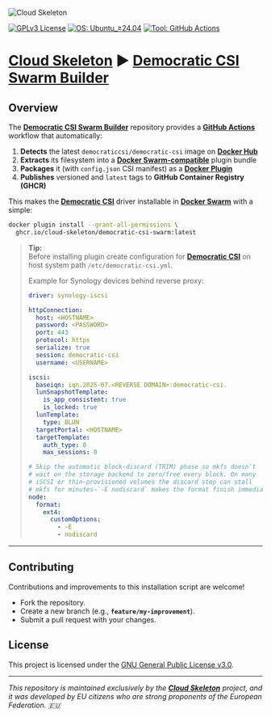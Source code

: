 ![Cloud Skeleton](./assets/logo.jpg)

[![GPLv3 License](https://img.shields.io/badge/License-GPLv3-blue.svg)](LICENSE) [![OS: Ubuntu_≥24.04](https://img.shields.io/badge/OS-Ubuntu_≥24.04-orange.svg)]() [![Tool: GitHub Actions](https://img.shields.io/badge/Tool-GitHub_Actions-blue.svg)]()

# **[Cloud Skeleton][cloud-skeleton]** ► **[Democratic CSI Swarm Builder][democratic-csi-swarm-builder]**

## Overview

The **[Democratic CSI Swarm Builder][democratic-csi-swarm-builder]** repository provides a **[GitHub Actions][github-actions]** workflow that automatically:

1. **Detects** the latest `democraticcsi/democratic-csi` image on **[Docker Hub][docker-hub]**  
2. **Extracts** its filesystem into a **[Docker Swarm-compatible][docker-swarm]** plugin bundle  
3. **Packages** it (with `config.json` CSI manifest) as a **[Docker Plugin][docker-plugin]**  
4. **Publishes** versioned and `latest` tags to **GitHub Container Registry (GHCR)**  

This makes the **[Democratic CSI][democratic-csi]** driver installable in **[Docker Swarm][docker-swarm]** with a simple:

```bash
docker plugin install --grant-all-permissions \
  ghcr.io/cloud-skeleton/democratic-csi-swarm:latest
```

> **Tip:**  
> Before installing plugin create configuration for **[Democratic CSI][democratic-csi]** on host system path `/etc/democratic-csi.yml`.
>
> Example for Synology devices behind reverse proxy:
>
> ```yaml
> driver: synology-iscsi
>
> httpConnection:
>   host: <HOSTNAME>
>   password: <PASSWORD>
>   port: 443
>   protocol: https
>   serialize: true
>   session: democratic-csi
>   username: <USERNAME>
>
> iscsi:
>   baseiqn: iqn.2025-07.<REVERSE DOMAIN>:democratic-csi.
>   lunSnapshotTemplate:
>     is_app_consistent: true
>     is_locked: true
>   lunTemplate:
>     type: BLUN
>   targetPortal: <HOSTNAME>
>   targetTemplate:
>     auth_type: 0
>     max_sessions: 0
>
> # Skip the automatic block‐discard (TRIM) phase so mkfs doesn’t
> # wait on the storage backend to zero/free every block. On many
> # iSCSI or thin‐provisioned volumes the discard step can stall
> # mkfs for minutes—`-E nodiscard` makes the format finish immediately.
> node:
>   format:
>     ext4:
>       customOptions:
>         - -E
>         - nodiscard
> ```
>

---

## Contributing

Contributions and improvements to this installation script are welcome!  
- Fork the repository.  
- Create a new branch (e.g., **`feature/my-improvement`**).  
- Submit a pull request with your changes.

## License

This project is licensed under the [GNU General Public License v3.0](LICENSE).

---

*This repository is maintained exclusively by the **[Cloud Skeleton][cloud-skeleton]** project, and it was developed by EU citizens who are strong proponents of the European Federation. 🇪🇺*

<!-- References -->
[cloud-skeleton]: https://github.com/cloud-skeleton/  
[democratic-csi]: https://github.com/democratic-csi/democratic-csi/tree/master/examples
[democratic-csi-swarm-builder]: https://github.com/cloud-skeleton/democratic-csi-swarm-builder/  
[docker-hub]: https://docs.docker.com/docker-hub/quickstart/  
[docker-plugin]: https://docs.docker.com/engine/extend/#developing-a-plugin  
[docker-swarm]: https://docs.docker.com/engine/swarm/  
[github-actions]: https://docs.github.com/en/actions/get-started/quickstart
